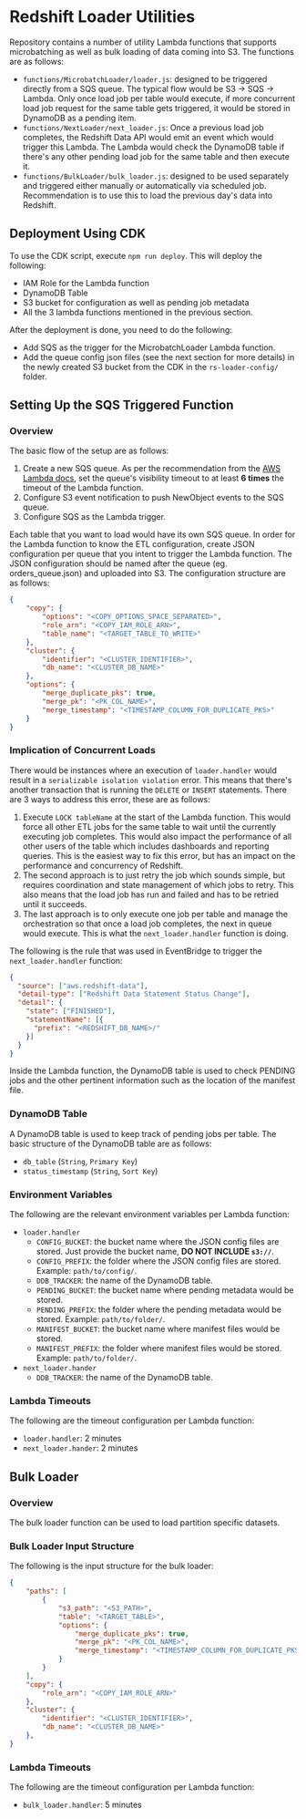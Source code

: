 # Redshift Loader Utilities

Repository contains a number of utility Lambda functions that supports microbatching as well as bulk loading of data coming into S3. The functions are as follows:

- `functions/MicrobatchLoader/loader.js`: designed to be triggered directly from a SQS queue. The typical flow would be S3 -> SQS -> Lambda. Only once load job per table would execute, if more concurrent load job request for the same table gets triggered, it would be stored in DynamoDB as a pending item.
- `functions/NextLoader/next_loader.js`: Once a previous load job completes, the Redshift Data API would emit an event which would trigger this Lambda. The Lambda would check the DynamoDB table if there's any other pending load job for the same table and then execute it.
- `functions/BulkLoader/bulk_loader.js`: designed to be used separately and triggered either manually or automatically via scheduled job. Recommendation is to use this to load the previous day's data into Redshift.

## Deployment Using CDK
To use the CDK script, execute `npm run deploy`. This will deploy the following:

- IAM Role for the Lambda function
- DynamoDB Table
- S3 bucket for configuration as well as pending job metadata
- All the 3 lambda functions mentioned in the previous section.

After the deployment is done, you need to do the following:

- Add SQS as the trigger for the MicrobatchLoader Lambda function.
- Add the queue config json files (see the next section for more details) in the newly created S3 bucket from the CDK in the `rs-loader-config/` folder.

## Setting Up the SQS Triggered Function

### Overview
The basic flow of the setup are as follows:

1. Create a new SQS queue. As per the recommendation from the [AWS Lambda docs](https://docs.aws.amazon.com/lambda/latest/dg/with-sqs.html#events-sqs-queueconfig), set the queue's visibility timeout to at least **6 times** the timeout of the Lambda function.
2. Configure S3 event notification to push NewObject events to the SQS queue.
3. Configure SQS as the Lambda trigger.

Each table that you want to load would have its own SQS queue. In order for the Lambda function to know the ETL configuration, create JSON configuration per queue that you intent to trigger the Lambda function. The JSON configuration should be named after the queue (eg. orders_queue.json) and uploaded into S3. The configuration structure are as follows:

```json
{
    "copy": {
        "options": "<COPY_OPTIONS_SPACE_SEPARATED>",
        "role_arn": "<COPY_IAM_ROLE_ARN>",
        "table_name": "<TARGET_TABLE_TO_WRITE>"
    },
    "cluster": {
        "identifier": "<CLUSTER_IDENTIFIER>",
        "db_name": "<CLUSTER_DB_NAME>"
    },
    "options": {
        "merge_duplicate_pks": true,
        "merge_pk": "<PK_COL_NAME>",
        "merge_timestamp": "<TIMESTAMP_COLUMN_FOR_DUPLICATE_PKS>"
    }
}
```

### Implication of Concurrent Loads
There would be instances where an execution of `loader.handler` would result in a `serializable isolation violation` error. This means that there's another transaction that is running the `DELETE` or `INSERT` statements. There are 3 ways to address this error, these are as follows:

1. Execute `LOCK tableName` at the start of the Lambda function. This would force all other ETL jobs for the same table to wait until the currently executing job completes. This would also impact the performance of all other users of the table which includes dashboards and reporting queries. This is the easiest way to fix this error, but has an impact on the performance and concurrency of Redshift.
2. The second approach is to just retry the job which sounds simple, but requires coordination and state management of which jobs to retry. This also means that the load job has run and failed and has to be retried until it succeeds.
3. The last approach is to only execute one job per table and manage the orchestration so that once a load job completes, the next in queue would execute. This is what the `next_loader.handler` function is doing.

The following is the rule that was used in EventBridge to trigger the `next_loader.handler` function:

```json
{
  "source": ["aws.redshift-data"],
  "detail-type": ["Redshift Data Statement Status Change"],
  "detail": {
    "state": ["FINISHED"],
    "statementName": [{
      "prefix": "<REDSHIFT_DB_NAME>/"
    }]
  }
}
```

Inside the Lambda function, the DynamoDB table is used to check PENDING jobs and the other pertinent information such as the location of the manifest file.

### DynamoDB Table
A DynamoDB table is used to keep track of pending jobs per table. The basic structure of the DynamoDB table are as follows:

- `db_table` (`String`, `Primary Key`)
- `status_timestamp` (`String`, `Sort Key`)

### Environment Variables
The following are the relevant environment variables per Lambda function:

- `loader.handler`
    - `CONFIG_BUCKET`: the bucket name where the JSON config files are stored. Just provide the bucket name, **DO NOT INCLUDE `s3://`**.
    - `CONFIG_PREFIX`: the folder where the JSON config files are stored. Example: `path/to/config/`.
    - `DDB_TRACKER`: the name of the DynamoDB table.
    - `PENDING_BUCKET`: the bucket name where pending metadata would be stored.
    - `PENDING_PREFIX`: the folder where the pending metadata would be stored. Example: `path/to/folder/`.
    - `MANIFEST_BUCKET`: the bucket name where manifest files would be stored.
    - `MANIFEST_PREFIX`: the folder where manifest files would be stored. Example: `path/to/folder/`.
- `next_loader.hander`
    - `DDB_TRACKER`: the name of the DynamoDB table.

### Lambda Timeouts
The following are the timeout configuration per Lambda function:

- `loader.handler`: 2 minutes
- `next_loader.hander`: 2 minutes

## Bulk Loader

### Overview
The bulk loader function can be used to load partition specific datasets. 

### Bulk Loader Input Structure

The following is the input structure for the bulk loader:

```json
{
    "paths": [
        {
            "s3_path": "<S3_PATH>",
            "table": "<TARGET_TABLE>",
            "options": {
                "merge_duplicate_pks": true,
                "merge_pk": "<PK_COL_NAME>",
                "merge_timestamp": "<TIMESTAMP_COLUMN_FOR_DUPLICATE_PKS>"
            }
        }
    ],
    "copy": {
        "role_arn": "<COPY_IAM_ROLE_ARN>"
    },
    "cluster": {
        "identifier": "<CLUSTER_IDENTIFIER>",
        "db_name": "<CLUSTER_DB_NAME>"
    },
}
```

### Lambda Timeouts
The following are the timeout configuration per Lambda function:

- `bulk_loader.handler`: 5 minutes